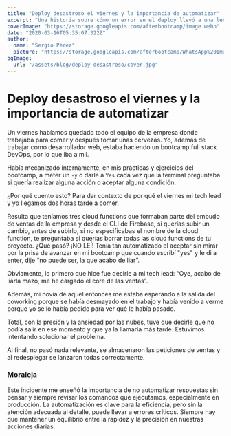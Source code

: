 ```yaml
---
title: "Deploy desastroso el viernes y la importancia de automatizar"
excerpt: "Una historia sobre cómo un error en el deploy llevó a una lección importante sobre la automatización y la atención al detalle."
coverImage: "https://storage.googleapis.com/afterbootcamp/image.webp"
date: "2020-03-16T05:35:07.322Z"
author:
  name: "Sergio Pérez"
  picture: "https://storage.googleapis.com/afterbootcamp/WhatsApp%20Image%202024-06-30%20at%2023.28.13.jpeg"
ogImage:
  url: "/assets/blog/deploy-desastroso/cover.jpg"
---
```


# Deploy desastroso el viernes y la importancia de automatizar

Un viernes habíamos quedado todo el equipo de la empresa donde trabajaba para comer y después tomar unas cervezas. Yo, además de trabajar como desarrollador web, estaba haciendo un bootcamp full stack DevOps, por lo que iba a mil.

Había mecanizado internamente, en mis prácticas y ejercicios del bootcamp, a meter un `-y` o darle a `Yes` cada vez que la terminal preguntaba si quería realizar alguna acción o aceptar alguna condición.

¿Por qué cuento esto? Para dar contexto de por qué el viernes mi tech lead y yo llegamos dos horas tarde a comer.

Resulta que teníamos tres cloud functions que formaban parte del embudo de ventas de la empresa y desde el CLI de Firebase, si querías subir un cambio, antes de subirlo, si no especificabas el nombre de la cloud function, te preguntaba si querías borrar todas las cloud functions de tu proyecto. ¿Qué pasó? ¡NO LEÍ! Tenía tan automatizado el aceptar sin mirar por la prisa de avanzar en mi bootcamp que cuando escribí "yes" y le di a enter, dije “no puede ser, la que acabo de liar”.

Obviamente, lo primero que hice fue decirle a mi tech lead: “Oye, acabo de liarla mazo, me he cargado el core de las ventas”.

Además, mi novia de aquel entonces me estaba esperando a la salida del coworking porque se había desmayado en el trabajo y había venido a verme porque yo se lo había pedido para ver qué le había pasado.

Total, con la presión y la ansiedad por las nubes, tuve que decirle que no podía salir en ese momento y que ya la llamaría más tarde. Estuvimos intentando solucionar el problema.

Al final, no pasó nada relevante, se almacenaron las peticiones de ventas y al redesplegar se lanzaron todas correctamente.

### Moraleja

Este incidente me enseñó la importancia de no automatizar respuestas sin pensar y siempre revisar los comandos que ejecutamos, especialmente en producción. La automatización es clave para la eficiencia, pero sin la atención adecuada al detalle, puede llevar a errores críticos. Siempre hay que mantener un equilibrio entre la rapidez y la precisión en nuestras acciones diarias.
